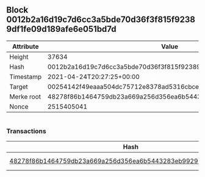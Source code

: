 ## Block 0012b2a16d19c7d6cc3a5bde70d36f3f815f92389df1fe09d189afe6e051bd7d

Attribute | Value
--- | ---
Height | 37634
Hash | 0012b2a16d19c7d6cc3a5bde70d36f3f815f92389df1fe09d189afe6e051bd7d
Timestamp | 2021-04-24T20:27:25+00:00
Target | 00254142f49eaaa504dc75712e8378ad5316cbcead634704b3734b6271167cc4
Merke root | 48278f86b1464759db23a669a256d356ea6b5443283eb9929568efefe9332d62
Nonce | 2515405041

```

```

### Transactions

Hash | Amount
--- | ---
[48278f86b1464759db23a669a256d356ea6b5443283eb9929568efefe9332d62](48278f86b1464759db23a669a256d356ea6b5443283eb9929568efefe9332d62.md) | 10.00000000 SKEPTI 
